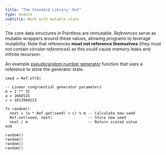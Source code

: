 ```yaml
---
title: "The Standard Library: Ref"
type: module
subtitle: Work with mutable state
---
```


The core data structures in Pointless are immutable. _References_ serve as
mutable wrappers around these values, allowing programs to leverage mutability.
Note that references **must not reference themselves** (they must not contain
_circular references_) as this could cause memory leaks and infinite recursion.

An example
[pseudorandom number generator](https://en.wikipedia.org/wiki/Linear_congruential_generator)
function that uses a reference to store the generator state.

```ptls
seed = Ref.of(0)

-- Linear congruential generator parameters
m = 2 ** 32
a = 1664525
c = 1013904223

fn random()
  next = (a * Ref.get(seed) + c) % m -- Calculate new seed
  Ref.set(seed, next)                -- Store new seed
  next / m                           -- Return scaled value
end

random()
random()
random()
random()
```
